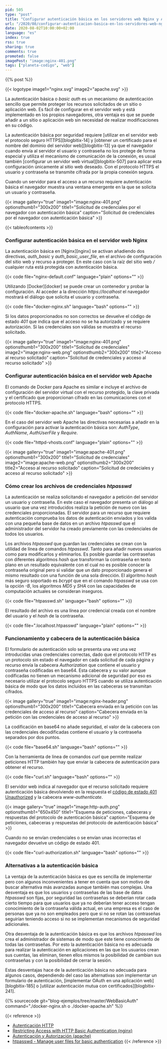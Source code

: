 ```yaml
---
pid: 505
type: "post"
title: "Configurar autenticación básica en los servidores web Nginx y Apache"
url: "/2020/08/configurar-autenticacion-basica-en-los-servidores-web-nginx-y-apache/"
date: 2020-08-02T10:00:00+02:00
language: "es"
index: true
rss: true
sharing: true
comments: true
promoted: false
imagePost: "image:nginx-401.png"
tags: ["planeta-codigo", "web"]
---
```


{{% post %}}

{{< logotype image1="nginx.svg" image2="apache.svg" >}}

La autenticación básica o _basic auth_ es un mecanismo de autenticación sencillo que permite proteger los recursos solicitados de un sitio o aplicación web. Es fácil de configurar en el servidor web y está implementado en los propios navegadores, otra ventaja es que se puede añadir a un sitio o aplicación web sin necesidad de realizar modificaciones en su código.

La autenticación básica por seguridad requiere [utilizar en el servidor web el protocolo seguro HTTPS][blogbitix-14] y [obtener un certificado para el nombre del dominio del servidor web][blogbitix-13] ya que el navegador cuando envía al servidor el usuario y contraseña no los protege de forma especial y utiliza el mecanismo de comunicación de la conexión, es usual también [configurar un servidor web virtual][blogbitix-507] para aplicar esta configuración únicamente al sitio web deseado. Con el protocolo HTTPS el usuario y contraseña se transmite cifrada por la propia conexión segura.

Cuando un servidor para el acceso a un recurso requiere autenticación básica el navegador muestra una ventana emergente en la que se solicita un usuario y contraseña.

{{< image
    gallery="true"
    image1="image:nginx-401.png" optionsthumb1="300x200" title1="Solicitud de credenciales por el navegador con autenticación básica"
    caption="Solicitud de credenciales por el navegador con autenticación básica" >}}

{{< tableofcontents >}}

### Configurar autenticación básica en el servidor web Nginx

La autenticación básica en [Nginx][nginx] se activan añadiendo dos directivas, _auth_basic_ y _auth_basic_user_file_, en el archivo de configuración del sitio web y recurso a proteger. En este caso con la raíz del sitio web _/_ cualquier ruta está protegida con autenticación básica.

{{< code file="nginx-default.conf" language="plain" options="" >}}

Utilizando [Docker][docker] se puede crear un contenedor y probar la configuración. Al acceder a la dirección _https:\/\/localhost_ el navegador mostrará el diálogo que solicita el usuario y contraseña. 

{{< code file="docker-nginx.sh" language="bash" options="" >}}

Si los datos proporcionados no son correctos se devuelve el código de estado _401_ que indica que el acceso no se ha autorizado y se requiere autorización. Si las credenciales son válidas se muestra el recurso solicitado.

{{< image
    gallery="true"
    image1="image:nginx-401.png" optionsthumb1="300x200" title1="Solicitud de credenciales"
    image2="image:nginx-web.png" optionsthumb2="300x200" title2="Acceso al recurso solicitado"
    caption="Solicitud de credenciales y acceso al recurso solicitado" >}}

### Configurar autenticación básica en el servidor web Apache

El comando de Docker para Apache es similar e incluye el archivo de configuración del servidor virtual con el recurso protegido, la clave privada y el certificado que proporcionan cifrado en las comunicaciones con el protocolo HTTPS.

{{< code file="docker-apache.sh" language="bash" options="" >}}

En el caso del servidor web Apache las directivas necesarias a añadir en la configuración para activar la autenticación básica son: _AuthType_, _AuthName_, _AuthUserFile_ y _Require_.

{{< code file="httpd-vhosts.conf" language="plain" options="" >}}

{{< image
    gallery="true"
    image1="image:apache-401.png" optionsthumb1="300x200" title1="Solicitud de credenciales"
    image2="image:apache-web.png" optionsthumb2="300x200" title2="Acceso al recurso solicitado"
    caption="Solicitud de credeciales y acceso al recurso solicitado" >}}

### Cómo crear los archivos de credenciales _htpasswd_

La autenticación se realiza solicitando el navegador a petición del servidor un usuario y contraseña. En este caso el navegador presenta un diálogo al usuario que una vez introducidos realiza la petición de nuevo con las credenciales proporcionadas. El servidor para un recurso que requiere autenticación comprueba los datos de autenticación enviados y los valida con una pequeña base de datos en un archivo _htpasswd_ que el administrador del servidor ha creado previamente con las credenciales de todos los usuarios.

Los archivos _htpasswd_ que guardan las credenciales se crean con la utilidad de línea de comandos _htpasswd_. Tanto para añadir nuevos usuarios como para modificarlos y eliminarlos. Es posible guardar las contraseñas con diferentes algoritmos _hash_ que transforman la contraseña en texto plano en un resultado equivalente con el cual no es posible conocer la contraseña original pero si validar que un dato proporcionado genera el mismo resultado con una función de una sola dirección. El algoritmo _hash_ más seguro soportado es _bcrypt_ que en el comando _htpasswd_ se usa con la opción _-B_, los algoritmos _MD5_ y _SHA_ con las capacidades de computación actuales se consideran inseguros.

{{< code file="htpasswd.sh" language="bash" options="" >}}

El resultado del archivo es una línea por credencial creada con el nombre del usuario y el _hash_ de la contraseña.

{{< code file=".localhost.htpasswd" language="plain" options="" >}}

### Funcionamiento y cabecera de la autenticación básica

El formulario de autenticación solo se presenta una vez una vez introducidas unas credenciales correctas, dado que el protocolo HTTP es un protocolo sin estado el navegador en cada solicitud de cada página y recurso envía la cabecera _Authorization_ que contiene el usuario y contraseña codificadas en base64. Esta cabecera y su valor aunque codificadas no tienen un mecanismo adicional de seguridad por eso es necesario utilizar el protocolo seguro HTTPS cuando se utiliza autenticación básica de modo que los datos incluidos en las cabeceras se transmitan cifrados.

{{< image
    gallery="true"
    image1="image:nginx-header.png" optionsthumb1="300x200" title1="Cabecera enviada en la petición con las credenciales de acceso al recurso"
    caption="Cabecera enviada en la petición con las credenciales de acceso al recurso" >}}

La codificación en base64 no añade seguridad, el valor de la cabecera con las credenciales decodificadas contiene el usuario y la contraseña separados por dos puntos.

{{< code file="base64.sh" language="bash" options="" >}}

Con la herramienta de linea de comandos _curl_ que permite realizar peticiones HTTP también hay que enviar la cabecera de autenticación para obtener el recurso.

{{< code file="curl.sh" language="bash" options="" >}}

El servidor web indica al navegador que el recurso solicitado requiere autenticación básica devolviendo en la respuesta el [código de estado 401 Unauthorized](https://developer.mozilla.org/es/docs/Web/HTTP/Status/401) y la cabecera _www-authenticate_.

{{< image
    gallery="true"
    image1="image:http-auth.png" optionsthumb1="650x450" title1="Esquema de peticiones, cabeceras y respuestas del protocolo de autenticación básica"
    caption="Esquema de peticiones, cabeceras y respuestas del protocolo de autenticación básica" >}}

Cuando no se envían credenciales o se envían unas incorrectas el navegador devuelve un código de estado 401.

{{< code file="curl-authorization.sh" language="bash" options="" >}}

### Alternativas a la autenticación básica

La ventaja de la autenticación básica es que es sencilla de implementar pero con algunos inconvenientes a tener en cuenta que son motivo de buscar alternativa más avanzadas aunque también mas complejas. Una desventaja es que los usuarios y contraseñas de las base de datos _htpasswd_ son fijas, por seguridad las contraseñas se deberían rotar cada cierto tiempo para que usuarios que ya no deberían tener acceso tengan conocimiento de la contraseña válida actual, en una empresa es el caso de personas que ya no son empleados pero que si no se rotan las contraseñas seguirían teniendo acceso si no se implementan mecanismos de seguridad adicionales.

Otra desventaja de la autenticación básica es que los archivos _htpasswd_ los crea el administrador de sistemas de modo que este tiene conocimiento de todas las contraseñas. Por esto la autenticación básica no es adecuada para realizar la autenticación en aplicaciones en las que los usuarios crean sus cuentas, las eliminan, tienen ellos mismos la posibilidad de cambian sus contraseñas y con la posibilidad de cerrar la sesión.

Estas desventajas hace de la autenticación básica no adecuada para algunos casos, dependiendo del caso las alternativas son implementar un formulario de autenticación, [implementar OAuth en una aplicación web][blogbitix-185] o [utilizar autenticación mutua con certificados][blogbitix-241].

{{% sourcecode git="blog-ejemplos/tree/master/WebBasicAuth" command="./docker-nginx.sh o ./docker-apache.sh" %}}

{{< reference >}}
* [Autenticación HTTP](https://developer.mozilla.org/es/docs/Web/HTTP/Authentication)
* [Restricting Access with HTTP Basic Authentication (nginx)](https://docs.nginx.com/nginx/admin-guide/security-controls/configuring-http-basic-authentication/)
* [Autenticación y Autorización (apache)](https://httpd.apache.org/docs/2.4/howto/auth.html)
* [htpasswd - Manage user files for basic authentication](https://httpd.apache.org/docs/2.4/en/programs/htpasswd.html)
{{< /reference >}}
